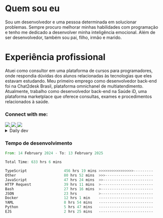 # Quem sou eu
Sou um desenvolvedor e uma pessoa determinada em solucionar problemas. Sempre procuro melhorar minhas habilidades com programação e tenho me dedicado a desenvolver minha inteligência emocional. Além de ser desenvolvedor, também sou pai, filho, irmão e marido.

# Experiência profissional
Atuei como consultor em uma plataforma de cursos para programadores, onde respondia dúvidas dos alunos relacionadas às tecnologias que eles estavam estudando.
Meu primeiro emprego como desenvolvedor back-end foi na Chat2desk Brasil, plataforma omnichanel de multiatendimento.
Atualmente, trabalho como desenvolvedor back-end na Saúde iD, uma plataforma marketplace que oferece consultas, exames e procedimentos relacionados à saúde.

### Connect with me:
<a href="https://www.linkedin.com/in/theusmoreira" target="_blank" >
<img src="https://img.shields.io/badge/linkedin-%230077B5.svg?&style=for-the-badge&logo=linkedin&logoColor=white ">
</a>
<a href="https://www.instagram.com/matheus.s.moreira/" target="_blank">
<img src="https://img.shields.io/badge/instagram-%23E4405F.svg?&style=for-the-badge&logo=instagram&logoColor=white">
</a>
<a href="mailto:matheussm301@gmail.com"  target="_blank">
<img src="https://img.shields.io/badge/gmail-%23E4405F.svg?&style=for-the-badge&logo=gmail&logoColor=white">
</a>


<details>
  <summary>Daily dev </summary>
<p>
  <a href="https://app.daily.dev/matheussantos"><img src="https://github.com/matheus-santos-moreira/matheus-santos-moreira/blob/master/devcard.svg" width="200" alt="Matheus Santos's Dev Card"/></a>
 </p>
</details>

<h3>Tempo de desenvolvimento</h3>

<!--START_SECTION:waka-->

```rust
From: 14 February 2024 - To: 13 February 2025

Total Time: 633 hrs 6 mins

TypeScript                 456 hrs 19 mins >>>>>>>>>>>>>>>>---------   63.91 %
Other                      80 hrs 52 mins  >>>----------------------   11.33 %
JavaScript                 47 hrs 24 mins  >>-----------------------   06.64 %
HTTP Request               39 hrs 11 mins  >------------------------   05.49 %
Bash                       27 hrs 16 mins  >------------------------   03.82 %
JSON                       23 hrs          >------------------------   03.22 %
Docker                     12 hrs 1 min    -------------------------   01.68 %
YAML                       8 hrs 54 mins   -------------------------   01.25 %
Python                     5 hrs 47 mins   -------------------------   00.81 %
EJS                        2 hrs 25 mins   -------------------------   00.34 %
```

<!--END_SECTION:waka-->
